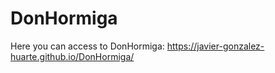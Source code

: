 # DonHormiga

Here you can access to DonHormiga: https://javier-gonzalez-huarte.github.io/DonHormiga/
